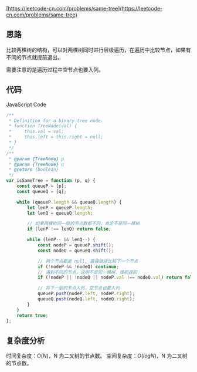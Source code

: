 [https://leetcode-cn.com/problems/same-tree](https://leetcode-cn.com/problems/same-tree)

## 思路
比较两棵树的结构，可以对两棵树同时进行层级遍历，在遍历中比较节点，如果有不同的节点就提前退出。

需要注意的是遍历过程中空节点也要入列。

## 代码
JavaScript Code

```js
/**
 * Definition for a binary tree node.
 * function TreeNode(val) {
 *     this.val = val;
 *     this.left = this.right = null;
 * }
 */
/**
 * @param {TreeNode} p
 * @param {TreeNode} q
 * @return {boolean}
 */
var isSameTree = function (p, q) {
    const queueP = [p];
    const queueQ = [q];

    while (queueP.length && queueQ.length) {
        let lenP = queueP.length;
        let lenQ = queueQ.length;

        // 如果两棵树同一层的节点数都不同，肯定不是同一棵树
        if (lenP !== lenQ) return false;

        while (lenP-- && lenQ--) {
            const nodeP = queueP.shift();
            const nodeQ = queueQ.shift();

            // 两个节点都是 null, 直接继续比较下一个节点
            if (!nodeP && !nodeQ) continue;
            // 遇到不同的节点，说明不是同一棵树，提前返回
            if (!nodeP || !nodeQ || nodeP.val !== nodeQ.val) return false;

            // 将下一层的节点入列，空节点也要入列
            queueP.push(nodeP.left, nodeP.right);
            queueQ.push(nodeQ.left, nodeQ.right);
        }
    }
    return true;
};
```

## 复杂度分析
时间复杂度：$O(N)$，N 为二叉树的节点数。
空间复杂度：$O(logN)$，N 为二叉树的节点数。